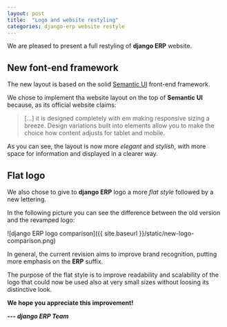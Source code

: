 ```yaml
---
layout: post
title:  "Logo and website restyling"
categories: django-erp website restyle
---
```


We are pleased to present a full restyling of **django ERP** website.

## New font-end framework

The new layout is based on the solid [Semantic UI] front-end framework.

We chose to implement tha website layout on the top of **Semantic UI** because, as its official website claims:

> [...] it is designed completely with em making responsive sizing a breeze. Design variations built into elements allow you to make the choice how content adjusts for tablet and mobile.

As you can see, the layout is now more *elegant* and *stylish*, with more space for information and displayed in a clearer way.

## Flat logo

We also chose to give to **django ERP** logo a more *flat style* followed by a new lettering.

In the following picture you can see the difference between the old version and the revamped logo:

![django ERP logo comparison]({{ site.baseurl }}/static/new-logo-comparison.png)

In general, the current revision aims to improve brand recognition, putting more emphasis on the **ERP** suffix.

The purpose of the flat style is to improve readability and scalability of the logo that could now be used also at very small sizes without loosing its distinctive look.

**We hope you appreciate this improvement!**

***--- django ERP Team***


[Semantic UI]: http://semantic-ui.com/
